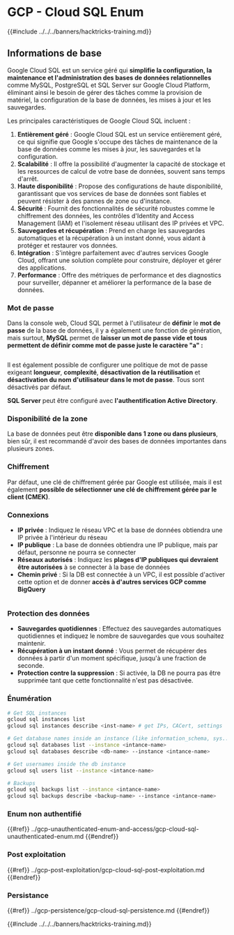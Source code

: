# GCP - Cloud SQL Enum

{{#include ../../../banners/hacktricks-training.md}}

## Informations de base

Google Cloud SQL est un service géré qui **simplifie la configuration, la maintenance et l'administration des bases de données relationnelles** comme MySQL, PostgreSQL et SQL Server sur Google Cloud Platform, éliminant ainsi le besoin de gérer des tâches comme la provision de matériel, la configuration de la base de données, les mises à jour et les sauvegardes.

Les principales caractéristiques de Google Cloud SQL incluent :

1. **Entièrement géré** : Google Cloud SQL est un service entièrement géré, ce qui signifie que Google s'occupe des tâches de maintenance de la base de données comme les mises à jour, les sauvegardes et la configuration.
2. **Scalabilité** : Il offre la possibilité d'augmenter la capacité de stockage et les ressources de calcul de votre base de données, souvent sans temps d'arrêt.
3. **Haute disponibilité** : Propose des configurations de haute disponibilité, garantissant que vos services de base de données sont fiables et peuvent résister à des pannes de zone ou d'instance.
4. **Sécurité** : Fournit des fonctionnalités de sécurité robustes comme le chiffrement des données, les contrôles d'Identity and Access Management (IAM) et l'isolement réseau utilisant des IP privées et VPC.
5. **Sauvegardes et récupération** : Prend en charge les sauvegardes automatiques et la récupération à un instant donné, vous aidant à protéger et restaurer vos données.
6. **Intégration** : S'intègre parfaitement avec d'autres services Google Cloud, offrant une solution complète pour construire, déployer et gérer des applications.
7. **Performance** : Offre des métriques de performance et des diagnostics pour surveiller, dépanner et améliorer la performance de la base de données.

### Mot de passe

Dans la console web, Cloud SQL permet à l'utilisateur de **définir** le **mot de passe** de la base de données, il y a également une fonction de génération, mais surtout, **MySQL** permet de **laisser un mot de passe vide et tous permettent de définir comme mot de passe juste le caractère "a" :**

<figure><img src="../../../images/image (14).png" alt=""><figcaption></figcaption></figure>

Il est également possible de configurer une politique de mot de passe exigeant **longueur**, **complexité**, **désactivation de la réutilisation** et **désactivation du nom d'utilisateur dans le mot de passe**. Tous sont désactivés par défaut.

**SQL Server** peut être configuré avec **l'authentification Active Directory**.

### Disponibilité de la zone

La base de données peut être **disponible dans 1 zone ou dans plusieurs**, bien sûr, il est recommandé d'avoir des bases de données importantes dans plusieurs zones.

### Chiffrement

Par défaut, une clé de chiffrement gérée par Google est utilisée, mais il est également **possible de sélectionner une clé de chiffrement gérée par le client (CMEK)**.

### Connexions

- **IP privée** : Indiquez le réseau VPC et la base de données obtiendra une IP privée à l'intérieur du réseau
- **IP publique** : La base de données obtiendra une IP publique, mais par défaut, personne ne pourra se connecter
- **Réseaux autorisés** : Indiquez les **plages d'IP publiques qui devraient être autorisées** à se connecter à la base de données
- **Chemin privé** : Si la DB est connectée à un VPC, il est possible d'activer cette option et de donner **accès à d'autres services GCP comme BigQuery**

<figure><img src="../../../images/image (15).png" alt=""><figcaption></figcaption></figure>

### Protection des données

- **Sauvegardes quotidiennes** : Effectuez des sauvegardes automatiques quotidiennes et indiquez le nombre de sauvegardes que vous souhaitez maintenir.
- **Récupération à un instant donné** : Vous permet de récupérer des données à partir d'un moment spécifique, jusqu'à une fraction de seconde.
- **Protection contre la suppression** : Si activée, la DB ne pourra pas être supprimée tant que cette fonctionnalité n'est pas désactivée.

### Énumération
```bash
# Get SQL instances
gcloud sql instances list
gcloud sql instances describe <inst-name> # get IPs, CACert, settings

# Get database names inside an instance (like information_schema, sys...)
gcloud sql databases list --instance <intance-name>
gcloud sql databases describe <db-name> --instance <intance-name>

# Get usernames inside the db instance
gcloud sql users list --instance <intance-name>

# Backups
gcloud sql backups list --instance <intance-name>
gcloud sql backups describe <backup-name> --instance <intance-name>
```
### Enum non authentifié

{{#ref}}
../gcp-unauthenticated-enum-and-access/gcp-cloud-sql-unauthenticated-enum.md
{{#endref}}

### Post exploitation

{{#ref}}
../gcp-post-exploitation/gcp-cloud-sql-post-exploitation.md
{{#endref}}

### Persistance

{{#ref}}
../gcp-persistence/gcp-cloud-sql-persistence.md
{{#endref}}

{{#include ../../../banners/hacktricks-training.md}}
